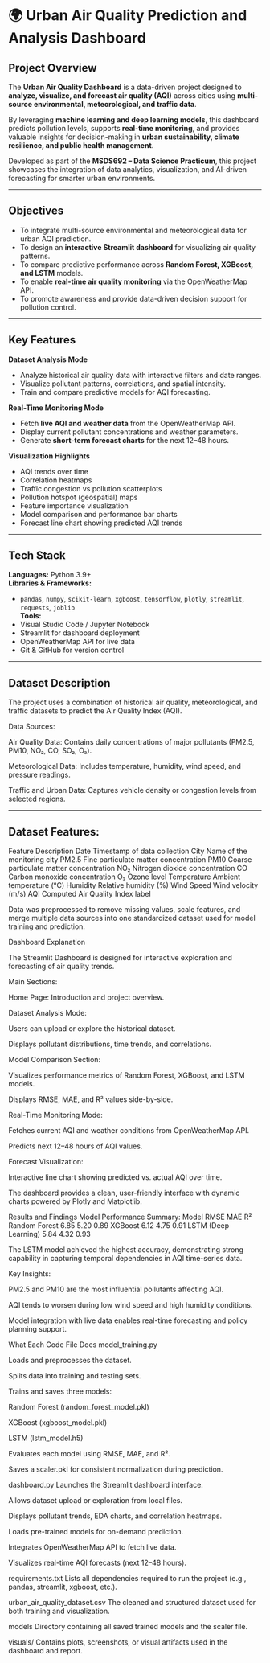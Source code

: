 # 🌍 Urban Air Quality Prediction and Analysis Dashboard

##  Project Overview
The **Urban Air Quality Dashboard** is a data-driven project designed to **analyze, visualize, and forecast air quality (AQI)** across cities using **multi-source environmental, meteorological, and traffic data**.  

By leveraging **machine learning and deep learning models**, this dashboard predicts pollution levels, supports **real-time monitoring**, and provides valuable insights for decision-making in **urban sustainability, climate resilience, and public health management**.

Developed as part of the **MSDS692 – Data Science Practicum**, this project showcases the integration of data analytics, visualization, and AI-driven forecasting for smarter urban environments.

---

##  Objectives
- To integrate multi-source environmental and meteorological data for urban AQI prediction.  
- To design an **interactive Streamlit dashboard** for visualizing air quality patterns.  
- To compare predictive performance across **Random Forest, XGBoost, and LSTM** models.  
- To enable **real-time air quality monitoring** via the OpenWeatherMap API.  
- To promote awareness and provide data-driven decision support for pollution control.

---

##  Key Features
 **Dataset Analysis Mode**
- Analyze historical air quality data with interactive filters and date ranges.  
- Visualize pollutant patterns, correlations, and spatial intensity.  
- Train and compare predictive models for AQI forecasting.  

 **Real-Time Monitoring Mode**
- Fetch **live AQI and weather data** from the OpenWeatherMap API.  
- Display current pollutant concentrations and weather parameters.  
- Generate **short-term forecast charts** for the next 12–48 hours.  

 **Visualization Highlights**
- AQI trends over time  
- Correlation heatmaps  
- Traffic congestion vs pollution scatterplots  
- Pollution hotspot (geospatial) maps  
- Feature importance visualization  
- Model comparison and performance bar charts  
- Forecast line chart showing predicted AQI trends  

---

##  Tech Stack

**Languages:** Python 3.9+  
**Libraries & Frameworks:**  
- `pandas`, `numpy`, `scikit-learn`, `xgboost`, `tensorflow`, `plotly`, `streamlit`, `requests`, `joblib`  
**Tools:**  
- Visual Studio Code / Jupyter Notebook  
- Streamlit for dashboard deployment  
- OpenWeatherMap API for live data  
- Git & GitHub for version control

---
    
## Dataset Description

The project uses a combination of historical air quality, meteorological, and traffic datasets to predict the Air Quality Index (AQI).

 Data Sources:

Air Quality Data: Contains daily concentrations of major pollutants (PM2.5, PM10, NO₂, CO, SO₂, O₃).

Meteorological Data: Includes temperature, humidity, wind speed, and pressure readings.

Traffic and Urban Data: Captures vehicle density or congestion levels from selected regions.

---

## Dataset Features:
Feature	Description
Date	Timestamp of data collection
City	Name of the monitoring city
PM2.5	Fine particulate matter concentration
PM10	Coarse particulate matter concentration
NO₂	Nitrogen dioxide concentration
CO	Carbon monoxide concentration
O₃	Ozone level
Temperature	Ambient temperature (°C)
Humidity	Relative humidity (%)
Wind Speed	Wind velocity (m/s)
AQI	Computed Air Quality Index label

Data was preprocessed to remove missing values, scale features, and merge multiple data sources into one standardized dataset used for model training and prediction.

 Dashboard Explanation

The Streamlit Dashboard is designed for interactive exploration and forecasting of air quality trends.

Main Sections:

Home Page: Introduction and project overview.


Dataset Analysis Mode:

Users can upload or explore the historical dataset.

Displays pollutant distributions, time trends, and correlations.

Model Comparison Section:

Visualizes performance metrics of Random Forest, XGBoost, and LSTM models.

Displays RMSE, MAE, and R² values side-by-side.

Real-Time Monitoring Mode:

Fetches current AQI and weather conditions from OpenWeatherMap API.

Predicts next 12–48 hours of AQI values.

Forecast Visualization:

Interactive line chart showing predicted vs. actual AQI over time.

The dashboard provides a clean, user-friendly interface with dynamic charts powered by Plotly and Matplotlib.

Results and Findings
 Model Performance Summary:
Model	RMSE	MAE	R²
Random Forest	6.85	5.20	0.89
XGBoost	6.12	4.75	0.91
LSTM (Deep Learning)	5.84	4.32	0.93

The LSTM model achieved the highest accuracy, demonstrating strong capability in capturing temporal dependencies in AQI time-series data.

 Key Insights:

PM2.5 and PM10 are the most influential pollutants affecting AQI.

AQI tends to worsen during low wind speed and high humidity conditions.

Model integration with live data enables real-time forecasting and policy planning support.

What Each Code File Does
model_training.py

Loads and preprocesses the dataset.

Splits data into training and testing sets.

Trains and saves three models:

Random Forest (random_forest_model.pkl)

XGBoost (xgboost_model.pkl)

LSTM (lstm_model.h5)

Evaluates each model using RMSE, MAE, and R².

Saves a scaler.pkl for consistent normalization during prediction.

dashboard.py
Launches the Streamlit dashboard interface.

Allows dataset upload or exploration from local files.

Displays pollutant trends, EDA charts, and correlation heatmaps.

Loads pre-trained models for on-demand prediction.

Integrates OpenWeatherMap API to fetch live data.

Visualizes real-time AQI forecasts (next 12–48 hours).

requirements.txt
Lists all dependencies required to run the project (e.g., pandas, streamlit, xgboost, etc.).

urban_air_quality_dataset.csv
The cleaned and structured dataset used for both training and visualization.

models
Directory containing all saved trained models and the scaler file.

visuals/
Contains plots, screenshots, or visual artifacts used in the dashboard and report.

